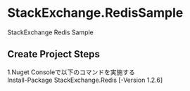# StackExchange.RedisSample
StackExchange Redis Sample

## Create Project Steps

1.Nuget Consoleで以下のコマンドを実施する<br/>
Install-Package StackExchange.Redis [-Version 1.2.6]
